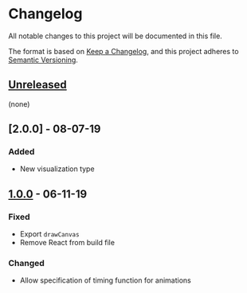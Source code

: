 # Changelog

All notable changes to this project will be documented in this file.

The format is based on [Keep a Changelog](https://keepachangelog.com/en/1.0.0/),
and this project adheres to [Semantic Versioning](https://semver.org/spec/v2.0.0.html).

## [Unreleased]

(none)

## [2.0.0] - 08-07-19

### Added

- New visualization type

## [1.0.0] - 06-11-19

### Fixed

- Export `drawCanvas`
- Remove React from build file

### Changed

- Allow specification of timing function for animations

[unreleased]: https://github.com/generative-music/visualizer/compare/v1.0.0...HEAD
[1.0.0]: https://github.com/generative-music/visualizer/compare/v0.1.0...v1.0.0
